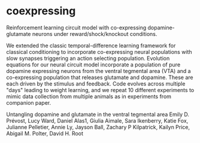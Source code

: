 # coexpressing
Reinforcement learning circuit model with co-expressing dopamine-glutamate neurons under reward/shock/knockout conditions.

We extended the classic temporal-difference learning framework for classical conditioning to incorporate co-expressing neural populations with slow synapses triggering an action selecting population. Evolution equations for our neural circuit model incorporate a population of pure dopamine expressing neurons from the ventral tegmental area (VTA) and a co-expressing population that releases glutamate and dopamine. These are each driven by the stimulus and feedback. Code evolves across multiple "days" leading to weight learning, and we repeat 10 different experiments to mimic data collection from multiple animals as in experiments from companion paper.

Untangling dopamine and glutamate in the ventral tegmental area
Emily D. Prévost, Lucy Ward, Daniel Alas1, Giulia Aimale, Sara Ikenberry, Katie Fox, Julianne Pelletier, Annie Ly, Jayson Ball, Zachary P Kilpatrick, Kailyn Price, Abigail M. Polter, David H. Root
